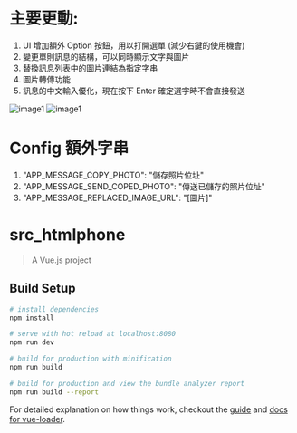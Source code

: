 # 主要更動:
1. UI 增加額外 Option 按鈕，用以打開選單 (減少右鍵的使用機會)
2. 變更單則訊息的結構，可以同時顯示文字與圖片
3. 替換訊息列表中的圖片連結為指定字串
4. 圖片轉傳功能
5. 訊息的中文輸入優化，現在按下 Enter 確定選字時不會直接發送

![image1](https://imgur.com/dQ6Zpq5.png)
![image1](https://imgur.com/mUpf1F7.png)


# Config 額外字串
1. "APP_MESSAGE_COPY_PHOTO": "儲存照片位址"
2. "APP_MESSAGE_SEND_COPED_PHOTO": "傳送已儲存的照片位址"
3. "APP_MESSAGE_REPLACED_IMAGE_URL": "[圖片]"







# src_htmlphone

> A Vue.js project

## Build Setup

``` bash
# install dependencies
npm install

# serve with hot reload at localhost:8080
npm run dev

# build for production with minification
npm run build

# build for production and view the bundle analyzer report
npm run build --report
```

For detailed explanation on how things work, checkout the [guide](http://vuejs-templates.github.io/webpack/) and [docs for vue-loader](http://vuejs.github.io/vue-loader).

